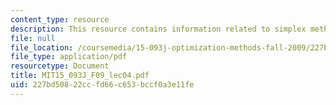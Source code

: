 ```yaml
---
content_type: resource
description: This resource contains information related to simplex method II.
file: null
file_location: /coursemedia/15-093j-optimization-methods-fall-2009/227bd50822ccfd66c653bccf0a3e11fe_MIT15_093J_F09_lec04.pdf
file_type: application/pdf
resourcetype: Document
title: MIT15_093J_F09_lec04.pdf
uid: 227bd508-22cc-fd66-c653-bccf0a3e11fe
---
```

